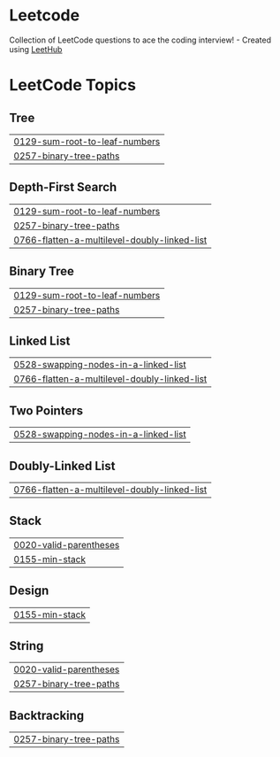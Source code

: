 # Leetcode
Collection of LeetCode questions to ace the coding interview! - Created using [LeetHub](https://github.com/QasimWani/LeetHub)

<!---LeetCode Topics Start-->
# LeetCode Topics
## Tree
|  |
| ------- |
| [0129-sum-root-to-leaf-numbers](https://github.com/mihnea2106/Leetcode/tree/master/0129-sum-root-to-leaf-numbers) |
| [0257-binary-tree-paths](https://github.com/mihnea2106/Leetcode/tree/master/0257-binary-tree-paths) |
## Depth-First Search
|  |
| ------- |
| [0129-sum-root-to-leaf-numbers](https://github.com/mihnea2106/Leetcode/tree/master/0129-sum-root-to-leaf-numbers) |
| [0257-binary-tree-paths](https://github.com/mihnea2106/Leetcode/tree/master/0257-binary-tree-paths) |
| [0766-flatten-a-multilevel-doubly-linked-list](https://github.com/mihnea2106/Leetcode/tree/master/0766-flatten-a-multilevel-doubly-linked-list) |
## Binary Tree
|  |
| ------- |
| [0129-sum-root-to-leaf-numbers](https://github.com/mihnea2106/Leetcode/tree/master/0129-sum-root-to-leaf-numbers) |
| [0257-binary-tree-paths](https://github.com/mihnea2106/Leetcode/tree/master/0257-binary-tree-paths) |
## Linked List
|  |
| ------- |
| [0528-swapping-nodes-in-a-linked-list](https://github.com/mihnea2106/Leetcode/tree/master/0528-swapping-nodes-in-a-linked-list) |
| [0766-flatten-a-multilevel-doubly-linked-list](https://github.com/mihnea2106/Leetcode/tree/master/0766-flatten-a-multilevel-doubly-linked-list) |
## Two Pointers
|  |
| ------- |
| [0528-swapping-nodes-in-a-linked-list](https://github.com/mihnea2106/Leetcode/tree/master/0528-swapping-nodes-in-a-linked-list) |
## Doubly-Linked List
|  |
| ------- |
| [0766-flatten-a-multilevel-doubly-linked-list](https://github.com/mihnea2106/Leetcode/tree/master/0766-flatten-a-multilevel-doubly-linked-list) |
## Stack
|  |
| ------- |
| [0020-valid-parentheses](https://github.com/mihnea2106/Leetcode/tree/master/0020-valid-parentheses) |
| [0155-min-stack](https://github.com/mihnea2106/Leetcode/tree/master/0155-min-stack) |
## Design
|  |
| ------- |
| [0155-min-stack](https://github.com/mihnea2106/Leetcode/tree/master/0155-min-stack) |
## String
|  |
| ------- |
| [0020-valid-parentheses](https://github.com/mihnea2106/Leetcode/tree/master/0020-valid-parentheses) |
| [0257-binary-tree-paths](https://github.com/mihnea2106/Leetcode/tree/master/0257-binary-tree-paths) |
## Backtracking
|  |
| ------- |
| [0257-binary-tree-paths](https://github.com/mihnea2106/Leetcode/tree/master/0257-binary-tree-paths) |
<!---LeetCode Topics End-->